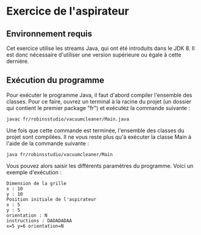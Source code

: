 # Exercice de l'aspirateur
## Environnement requis
Cet exercice utilise les streams Java, qui ont été introduits dans le JDK 8. Il est donc nécessaire d'utiliser une version supérieure ou égale à cette dernière.
## Exécution du programme
Pour exécuter le programme Java, il faut d'abord compiler l'ensemble des classes. Pour ce faire, ouvrez un terminal à la racine du projet (un dossier qui contient le premier package "fr") et exécutez la commande suivante :

```
javac fr/robinsstudio/vacuumcleaner/Main.java
```

Une fois que cette commande est terminée, l'ensemble des classes du projet sont compilées. Il ne vous reste plus qu'à exécuter la classe Main à l'aide de la commande suivante :

```
java fr/robinsstudio/vacuumcleaner/Main
```

Vous pouvez alors saisir les différents paramètres du programme. Voici un exemple d'exécution :

```
Dimension de la grille
x : 10
y : 10
Position initiale de l'aspirateur
x : 5
y : 5
orientation : N
instructions : DADADADAA
x=5 y=6 orientation=N
```